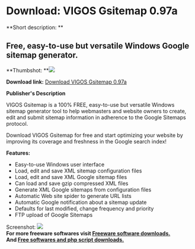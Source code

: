 # Download: VIGOS Gsitemap 0.97a

**Short description: **

## Free, easy-to-use but versatile Windows Google sitemap generator.

  
**Thumbshot: **![](http://www.freewarefiles.com/screenshot/vigosgsitemap_md.gif)   
  
**Download link:** [Download VIGOS Gsitemap 0.97a](http://freesoftwares.boysofts.com/VIGOS-Gsitemap-a_program_21009.html)  
  

**Publisher's Description**  
  

VIGOS Gsitemap is a 100% FREE, easy-to-use but versatile Windows sitemap
generator tool to help webmasters and website owners to create, edit and
submit sitemap information in adherence to the Google Sitemaps protocol.

Download VIGOS Gsitemap for free and start optimizing your website by
improving its coverage and freshness in the Google search index!

**Features:**

  * Easy-to-use Windows user interface 
  * Load, edit and save XML sitemap configuration files 
  * Load, edit and save XML Google sitemap files 
  * Can load and save gzip compressed XML files 
  * Generate XML Google sitemaps from configuration files 
  * Automatic Web site spider to generate URL lists 
  * Automatic Google notification about a sitemap update 
  * Defaults for last modified, change frequency and priority 
  * FTP upload of Google Sitemaps 

  
  
Screenshot: ![](http://www.freewarefiles.com/screenshot/vigosgsitemap.gif)  
**For more freeware softwares visit [Freeware software downloads.](http://freesoftwares.boysofts.com/)**   
**And [Free softwares and php script downloads.](http://www.boysofts.com/)**


